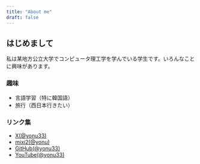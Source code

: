 ```yaml
---
title: "About me"
draft: false
---
```


## はじめまして

私は某地方公立大学でコンピュータ理工学を学んでいる学生です。いろんなことに興味があります。

### 趣味
* 言語学習（特に韓国語）
* 旅行（西日本行きたい）

### リンク集
* [X(@yonu33)](https://x.com/yonu33)
* [mixi2(@yonu)](https://mixi.social/@yonu)
* [GitHub(@yonu33)](https://github.com/yonu33/)
* [YouTube(@yonu33)](https://www.youtube.com/@yonu33)